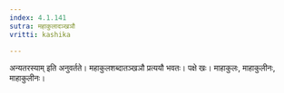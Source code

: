 ```yaml
---
index: 4.1.141
sutra: महाकुलादञ्खञौ
vritti: kashika

---
```

अन्यतरस्याम् इति अनुवर्तते। महाकुलशब्दातञ्खञौ प्रत्ययौ भवतः। पक्षे खः। माहाकुलः, माहाकुलीनः, माहाकुलीनः।